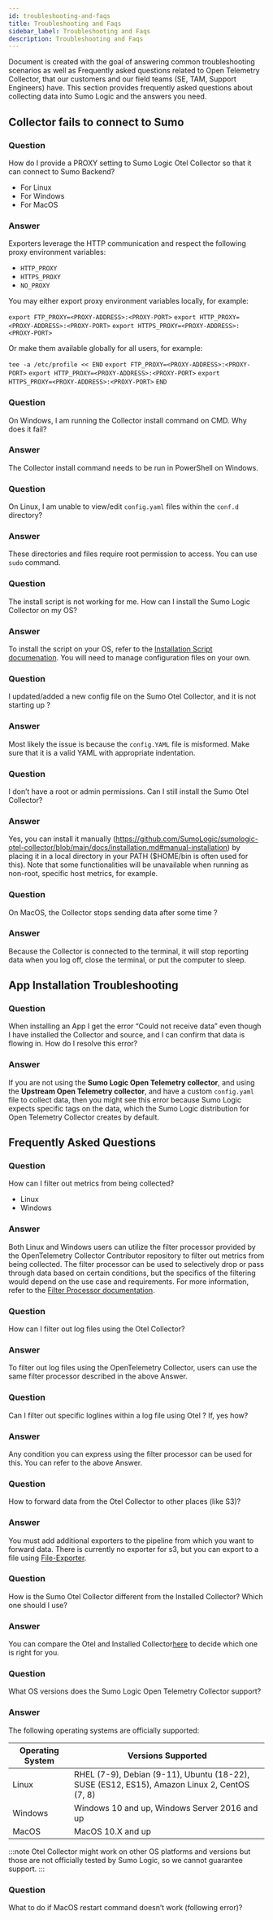 ```yaml
---
id: troubleshooting-and-faqs
title: Troubleshooting and Faqs
sidebar_label: Troubleshooting and Faqs
description: Troubleshooting and Faqs
---
```


Document is created with the goal of answering common troubleshooting scenarios as well as Frequently asked questions related to Open Telemetry Collector, that our customers and our field teams (SE, TAM, Support Engineers) have. This section provides frequently asked questions about collecting data into Sumo Logic and the answers you need.


## Collector fails to connect to Sumo

### Question

How do I provide a PROXY setting to Sumo Logic Otel Collector so that it can connect to Sumo Backend?

* For Linux
* For Windows
* For MacOS

### Answer

Exporters leverage the HTTP communication and respect the following proxy environment variables:

* `HTTP_PROXY`
* `HTTPS_PROXY`
* `NO_PROXY`

You may either export proxy environment variables locally, for example:

`export FTP_PROXY=<PROXY-ADDRESS>:<PROXY-PORT>`
`export HTTP_PROXY=<PROXY-ADDRESS>:<PROXY-PORT>`
`export HTTPS_PROXY=<PROXY-ADDRESS>:<PROXY-PORT>`

Or make them available globally for all users, for example:

`tee -a /etc/profile << END`
`export FTP_PROXY=<PROXY-ADDRESS>:<PROXY-PORT>`
`export HTTP_PROXY=<PROXY-ADDRESS>:<PROXY-PORT>`
`export HTTPS_PROXY=<PROXY-ADDRESS>:<PROXY-PORT>`
`END`

### Question

On Windows, I am running the Collector install command on CMD. Why does it fail?

### Answer

The Collector install command needs to be run in PowerShell on Windows.

### Question

On Linux, I am unable to view/edit `config.yaml` files within the `conf.d` directory?

### Answer

These directories and files require root permission to access. You can use `sudo` command.

### Question

The install script is not working for me. How can I install the Sumo Logic Collector on my OS?

### Answer

To install the script on your OS, refer to the [Installation Script documenation](https://github.com/SumoLogic/sumologic-otel-collector/blob/main/docs/installation.md#manual-installation). You will need to manage configuration files on your own.

### Question

I updated/added a new config file on the Sumo Otel Collector, and it is not starting up ?

### Answer

Most likely the issue is because the `config.YAML` file is misformed. Make sure that it is a valid YAML with appropriate indentation.

### Question

I don’t have a root or admin permissions. Can I still install the Sumo Otel Collector?

### Answer

Yes, you can install it manually (https://github.com/SumoLogic/sumologic-otel-collector/blob/main/docs/installation.md#manual-installation) by placing it in a local directory in your PATH ($HOME/bin is often used for this). Note that some functionalities will be unavailable when running as non-root, specific host metrics, for example.

### Question

On MacOS, the Collector stops sending data after some time ?

### Answer

Because the Collector is connected to the terminal, it will stop reporting data when you log off, close the terminal, or put the computer to sleep.

## App Installation Troubleshooting

### Question

When installing an App I get the error “Could not receive data” even though I have installed the Collector and source, and I can confirm that data is flowing in. How do I resolve this error?

### Answer

If you are not using the **Sumo Logic Open Telemetry collector**, and using the **Upstream Open Telemetry collector**, and have a custom `config.yaml` file to collect data, then you might see this error because Sumo Logic expects specific tags on the data, which the Sumo Logic distribution for Open Telemetry Collector creates by default.


## Frequently Asked Questions

### Question

How can I filter out metrics from being collected?
* Linux
* Windows  

### Answer

Both Linux and Windows users can utilize the filter processor provided by the OpenTelemetry Collector Contributor repository to filter out metrics from being collected. The filter processor can be used to selectively drop or pass through data based on certain conditions, but the specifics of the filtering would depend on the use case and requirements. For more information, refer to the [Filter Processor documentation](https://github.com/open-telemetry/opentelemetry-collector-contrib/blob/main/processor/filterprocessor/README.md.).

### Question

How can I filter out log files using the Otel Collector?

### Answer

To filter out log files using the OpenTelemetry Collector, users can use the same filter processor described in the above Answer.

### Question

Can I filter out specific loglines within a log file using Otel ? If, yes how?

### Answer

Any condition you can express using the filter processor can be used for this. You can refer to the above Answer.

### Question

How to forward data from the Otel Collector to other places (like S3)?

### Answer

You must add additional exporters to the pipeline from which you want to forward data. There is currently no exporter for s3, but you can export to a file using [File-Exporter](https://github.com/open-telemetry/opentelemetry-collector-contrib/tree/main/exporter/fileexporter).

### Question

How is the Sumo Otel Collector different from the Installed Collector? Which one should I use?

### Answer

You can compare the Otel and Installed Collector[here](https://github.com/SumoLogic/sumologic-otel-collector/blob/main/docs/comparison.md) to decide which one is right for you.

### Question

What OS versions does the Sumo Logic Open Telemetry Collector support?

### Answer

The following operating systems are officially supported:

| Operating System | Versions Supported |
| ---------------- | ------------------ |
| Linux            | RHEL (7-9), Debian (9-11), Ubuntu (18-22), SUSE (ES12, ES15), Amazon Linux 2, CentOS (7, 8) |
| Windows          | Windows 10 and up, Windows Server 2016 and up |
| MacOS            | MacOS 10.X and up |

:::note
Otel Collector might work on other OS platforms and versions but those are not officially tested by Sumo Logic, so we cannot guarantee support.
:::

### Question

What to do if MacOS restart command doesn’t work (following error)? 
